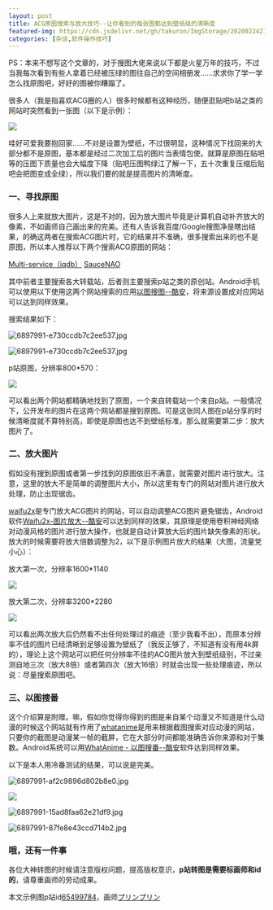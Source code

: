 ```yaml
---
layout: post
title: ACG原图搜索与放大技巧--让你看到的每张图都达到壁纸级的清晰度
featured-img: https://cdn.jsdelivr.net/gh/takuron/ImgStorage/20200224210636.jpg
categories: [杂谈,软件操作技巧]
---
```


PS：本来不想写这个文章的，对于搜图大佬来说以下都是火星万年的技巧，不过当我每次看到有些人拿着已经被压绿的图往自己的空间相册发......求求你了学一学怎么找原图吧，好好的图被你糟蹋了。

很多人（我是指喜欢ACG圈的人）很多时候都有这种经历，随便逛贴吧b站之类的网站时突然看到一张图（以下是示例）：

![](https://cdn.jsdelivr.net/gh/takuron/ImgStorage/20200224210556.jpg)

哇好可爱我要抱回家......不对是设置为壁纸，不过很明显，这种情况下找回来的大部分都不是原图，基本都是经过二次加工后的图片当表情包使。就算是原图在贴吧等的压图下质量也会大幅度下降（贴吧压图鸭绿江了解一下，五十次重复压缩后贴吧会把图变成全绿），所以我们要的就是提高图片的清晰度。

### 一、寻找原图

很多人上来就放大图片，这是不对的，因为放大图片毕竟是计算机自动补齐放大的像素，不如画师自己画出来的完美。还有人告诉我百度/Google搜图净是瞎出结果，的确这两者在搜索ACG图片时，它的结果并不准确，很多搜索出来的也不是原图，所以本人推荐以下两个搜索ACG原图的网站：

[Multi-service（iqdb）](http://www.iqdb.org/) [SauceNAO](https://saucenao.com/)

其中前者主要搜索各大转载站，后者则主要搜索p站之类的原创站。Android手机可以使用以下使用这两个网站搜索的应用[以图搜图--酷安](https://www.coolapk.com/apk/rikka.searchbyimage)，将来源设置成对应网站可以达到同样效果。

搜索结果如下：

![6897991-e730ccdb7c2ee537.jpg](https://i.loli.net/2020/02/07/D8vZMfs1WOpnjGR.jpg)

![6897991-e730ccdb7c2ee537.jpg](https://i.loli.net/2020/02/07/D8vZMfs1WOpnjGR.jpg)

p站原图，分辨率800*570：

![](https://cdn.jsdelivr.net/gh/takuron/ImgStorage/20200224210636.jpg)

可以看出两个网站都精确地找到了原图，一个来自转载站一个来自p站。一般情况下，公开发布的图片在这两个网站都是搜到原图。可是这张同人图在p站分享的时候清晰度就不算特别高，即使是原图也达不到壁纸标准，那么就需要第二步：放大图片了。

### 二、放大图片

假如没有搜到原图或者第一步找到的原图依旧不满意，就需要对图片进行放大。注意，这里的放大不是简单的调整图片大小，所以这里有专门的网站对图片进行放大处理，防止出现锯齿。

[waifu2x](http://waifu2x.udp.jp/)是专门放大ACG图片的网站，可以自动调整ACG图片避免锯齿，Android软件[Waifu2x-图片放大--酷安](https://www.coolapk.com/apk/com.tsukiseele.waifu2x)可以达到同样的效果，其原理是使用卷积神经网络对动漫风格的图片进行放大操作，也就是自动计算放大后的图片缺失像素的形状。放大的时候需要将放大倍数调整为2，以下是示例图片放大的结果（大图，流量党小心）：

放大第一次，分辨率1600*1140

![](https://cdn.jsdelivr.net/gh/takuron/ImgStorage/20200224210744.jpg)

放大第二次，分辨率3200*2280

![](https://cdn.jsdelivr.net/gh/takuron/ImgStorage/20200224211121.jpg)

可以看出两次放大后仍然看不出任何处理过的痕迹（至少我看不出），而原本分辨率不佳的图片已经清晰到足够设置为壁纸了（我反正够了，不知道有没有用4k屏的），理论上这个网站可以把任何分辨率不佳的ACG图片放大到壁纸级别，不过亲测自地三次（放大8倍）或者第四次（放大16倍）时就会出现一些处理痕迹，所以说：尽量搜索原图吧。

### 三、以图搜番

这个介绍算是附赠。嘛，假如你觉得你得到的图是来自某个动漫又不知道是什么动漫的时候这个网站就有作用了[whatanime](https://whatanime.ga)是用来根据截图搜索对应动漫的网站，只要你的截图是动漫某一帧的截屏，它在大部分时间都能准确告诉你来源和对于集数。Android系统可以用[WhatAnime - 以图搜番--酷安](https://www.coolapk.com/apk/pw.janyo.whatanime)软件达到同样效果。

以下是本人用冷番测试的结果，可以说是完美。

![6897991-af2c9896d802b8e0.jpg](https://i.loli.net/2020/02/07/BmD69G3zSUcx1kR.jpg)

![](https://cdn.jsdelivr.net/gh/takuron/ImgStorage/20200224211031.jpg)

![6897991-15ad8faa62e21df9.jpg](https://i.loli.net/2020/02/07/vjwNy1lLdDpZOtF.jpg)

![6897991-87fe8e43ccd714b2.jpg](https://i.loli.net/2020/02/07/7cySe45TBRjELOk.jpg)

### 哦，还有一件事

各位大神转图的时候请注意版权问题，提高版权意识，**p站转图是需要标画师和id的**，请尊重画师的劳动成果。

本文示例图p站id[65499784](http://www.pixiv.net/member_illust.php?mode=medium&illust_id=65499784)，画师[プリンプリン](http://www.pixiv.net/member.php?id=4179)
